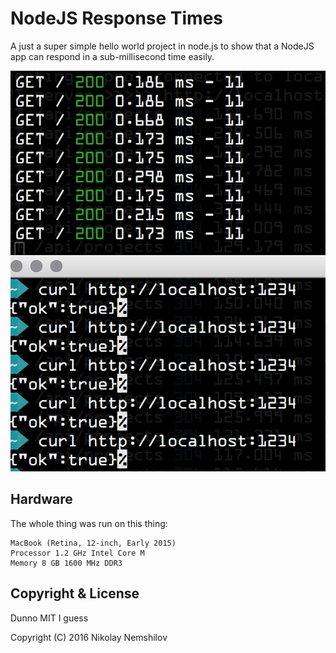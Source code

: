 # NodeJS Response Times

A just a super simple hello world project in node.js to show that a NodeJS app
can respond in a sub-millisecond time easily.

![](./response-times.png)

## Hardware

The whole thing was run on this thing:

```
MacBook (Retina, 12-inch, Early 2015)
Processor 1.2 GHz Intel Core M
Memory 8 GB 1600 MHz DDR3
```

## Copyright & License

Dunno MIT I guess

Copyright (C) 2016 Nikolay Nemshilov
